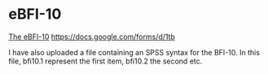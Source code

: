 # eBFI-10

[The eBFI-10][1] https://docs.google.com/forms/d/1tb

I have also uploaded a file containing an SPSS syntax for the BFI-10. In this file, bfi10.1 represent the first item, bfi10.2 the second etc.

[1]: https://docs.google.com/forms/d/1tbUk2ur6Mtb2bImFvWIvEb40d5wF0aLph1WWi0hozb4/edit?usp=sharing
